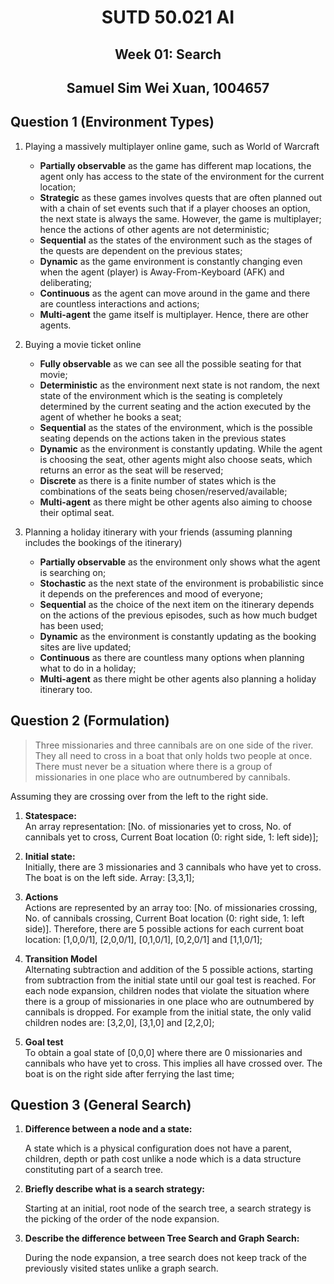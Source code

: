 <h1 align="center">SUTD 50.021 AI</h1>
<h2 align="center">Week 01: Search</h2>
<h2 align="center">Samuel Sim Wei Xuan, 1004657</h2>

## Question 1 (Environment Types)

1. Playing a massively multiplayer online game, such as World of Warcraft
    - **Partially observable** as the game has different map locations, the agent only has access to the state of the environment for the current location;
    - **Strategic** as these games involves quests that are often planned out with a chain of set events such that if a player chooses an option, the next state is always the same. However, the game is multiplayer; hence the actions of other agents are not deterministic;
    - **Sequential** as the states of the environment such as the stages of the quests are dependent on the previous states;
    - **Dynamic** as the game environment is constantly changing even when the agent (player) is Away-From-Keyboard (AFK) and deliberating;
    - **Continuous** as the agent can move around in the game and there are countless interactions and actions;
    - **Multi-agent** the game itself is multiplayer. Hence, there are other agents.

2. Buying a movie ticket online
    - **Fully observable** as we can see all the possible seating for that movie;
    - **Deterministic** as the environment next state is not random, the next state of the environment which is the seating is completely determined by the current seating and the action executed by the agent of whether he books a seat;
    - **Sequential** as the states of the environment, which is the possible seating depends on the actions taken in the previous states
    - **Dynamic** as the environment is constantly updating. While the agent is choosing the seat, other agents might also choose seats, which returns an error as the seat will be reserved;
    - **Discrete** as there is a finite number of states which is the combinations of the seats being chosen/reserved/available;
    - **Multi-agent** as there might be other agents also aiming to choose their optimal seat.

3. Planning a holiday itinerary with your friends (assuming planning includes the bookings of the itinerary)

    - **Partially observable** as the environment only shows what the agent is searching on;
    - **Stochastic** as the next state of the environment is probabilistic since it depends on the preferences and mood of everyone;
    - **Sequential** as the choice of the next item on the itinerary depends on the actions of the previous episodes, such as how much budget has been used;
    - **Dynamic** as the environment is constantly updating as the booking sites are live updated;
    - **Continuous** as there are countless many options when planning what to do in a holiday;
    - **Multi-agent** as there might be other agents also planning a holiday itinerary too.

## Question 2 (Formulation)

> Three missionaries and three cannibals are on one side of the river. They all need to cross in a boat that only holds two people at once. There must never be a situation where there is a group of missionaries in one place who are outnumbered by cannibals.

Assuming they are crossing over from the left to the right side.

1. **Statespace:** <br>
An array representation: [No. of missionaries yet to cross, No. of cannibals yet to cross, Current Boat location (0: right side, 1: left side)];

2. **Initial state:** <br>
Initially, there are 3 missionaries and 3 cannibals who have yet to cross. The boat is on the left side. Array: [3,3,1];

3. **Actions** <br>
Actions are represented by an array too:
[No. of missionaries crossing, No. of cannibals crossing, Current Boat location (0: right side, 1: left side)]. Therefore, there are 5 possible actions for each current boat location: [1,0,0/1], [2,0,0/1], [0,1,0/1], [0,2,0/1] and [1,1,0/1];

4. **Transition Model** <br>
Alternating subtraction and addition of the 5 possible actions, starting from subtraction from the initial state until our goal test is reached. For each node expansion, children nodes that violate the situation where there is a group of missionaries in one place who are outnumbered by cannibals is dropped. For example from the initial state, the only valid children nodes are: [3,2,0], [3,1,0] and [2,2,0];

5. **Goal test** <br>
To obtain a goal state of [0,0,0] where there are 0 missionaries and cannibals who have yet to cross. This implies all have crossed over. The boat is on the right side after ferrying the last time;

## Question 3 (General Search)

1. **Difference between a node and a state:** 

    A state which is a physical configuration does not have a parent, children, depth or path cost unlike a node which is a data structure constituting part of a search tree.

2. **Briefly describe what is a search strategy:**

    Starting at an initial, root node of the search tree, a search strategy is the picking of the order of the node expansion.

3. **Describe the difference between Tree Search and Graph Search:**

    During the node expansion, a tree search does not keep track of the previously visited states unlike a graph search. 